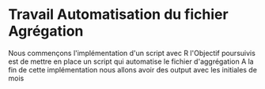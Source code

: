 # Travail Automatisation du fichier Agrégation

Nous commençons l'implémentation d'un script avec R
l'Objectif poursuivis est de mettre en place un script qui automatise le fichier d'aggrégation
A la fin de cette implémentation nous allons avoir des output avec les initiales de mois